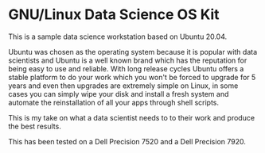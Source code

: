 # GNU/Linux Data Science OS Kit

This is a sample data science workstation based on Ubuntu 20.04.

Ubuntu was chosen as the operating system because it is popular with data scientists and Ubuntu is a well known brand which has the reputation for being easy to use and reliable. With long release cycles Ubuntu offers a stable platform to do your work which you won't be forced to upgrade for 5 years and even then upgrades are extremely simple on Linux, in some cases you can simply wipe your disk and install a fresh system and automate the reinstallation of all your apps through shell scripts.

This is my take on what a data scientist needs to to their work and produce the best results.

This has been tested on a Dell Precision 7520 and a Dell Precision 7920.